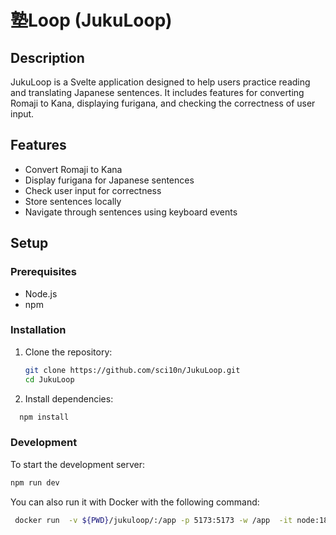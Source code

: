 # 塾Loop (JukuLoop)

## Description

JukuLoop is a Svelte application designed to help users practice reading and translating Japanese sentences.
It includes features for converting Romaji to Kana, displaying furigana, and checking the correctness of user input.

## Features

- Convert Romaji to Kana
- Display furigana for Japanese sentences
- Check user input for correctness
- Store sentences locally
- Navigate through sentences using keyboard events

## Setup

### Prerequisites

- Node.js
- npm

### Installation

1. Clone the repository:
    ```sh
    git clone https://github.com/sci10n/JukuLoop.git
    cd JukuLoop
    ```

2. Install dependencies:
```sh
  npm install
  ```

### Development

To start the development server:

```sh
npm run dev
```

You can also run it with Docker with the following command:

```sh
 docker run  -v ${PWD}/jukuloop/:/app -p 5173:5173 -w /app  -it node:18 npm run-script dev -- --host 0.0.0.0
 ```